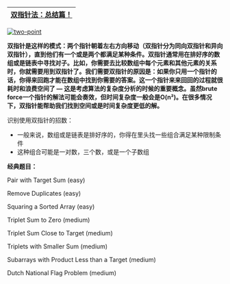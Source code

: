 
[双指针法：总结篇！](https://mp.weixin.qq.com/s/_p7grwjISfMh0U65uOyCjA)|
---|


<a href="https://ibb.co/6DYzF4M"><img src="https://i.ibb.co/2cqxdj9/two-point.jpg" alt="two-point" border="0"></a>

**双指针是这样的模式：两个指针朝着左右方向移动（双指针分为同向双指针和异向双指针），直到他们有一个或是两个都满足某种条件。双指针通常用在排好序的数组或是链表中寻找对子。比如，你需要去比较数组中每个元素和其他元素的关系时，你就需要用到双指针了。我们需要双指针的原因是：如果你只用一个指针的话，你得来回跑才能在数组中找到你需要的答案。这一个指针来来回回的过程就很耗时和浪费空间了 — 这是考虑算法的复杂度分析的时候的重要概念。虽然brute force一个指针的解法可能会奏效，但时间复杂度一般会是O(n²)。在很多情况下，双指针能帮助我们找到空间或是时间复杂度更低的解。**


识别使用双指针的招数：

* 一般来说，数组或是链表是排好序的，你得在里头找一些组合满足某种限制条件
* 这种组合可能是一对数，三个数，或是一个子数组


**经典题目：**

Pair with Target Sum (easy)

Remove Duplicates (easy)

Squaring a Sorted Array (easy)

Triplet Sum to Zero (medium)

Triplet Sum Close to Target (medium)

Triplets with Smaller Sum (medium)

Subarrays with Product Less than a Target (medium)

Dutch National Flag Problem (medium)
